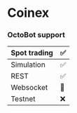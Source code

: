 # Coinex

### OctoBot support

| Spot trading | ✅  |
| :--- | :--- |
| Simulation | ✅ |
| REST | ✅  |
| Websocket | 🚧  |
| Testnet | ❌  |